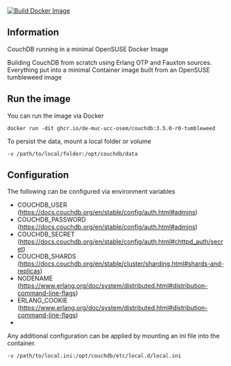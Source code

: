 [![Build Docker Image](https://github.com/DE-MUC-UCC-OSEM/couchdb/actions/workflows/build-docker-image.yml/badge.svg)](https://github.com/DE-MUC-UCC-OSEM/couchdb/actions/workflows/build-docker-image.yml)

## Information
CouchDB running in a minimal OpenSUSE Docker Image

Building CouchDB from scratch using Erlang OTP and Fauxton sources. Everything put into a minimal Container image built from an OpenSUSE tumbleweed image

## Run the image

You can run the image via Docker
```
docker run -dit ghcr.io/de-muc-ucc-osem/couchdb:3.5.0-r0-tumbleweed
```

To persist the data, mount a local folder or volume
```
-v /path/to/local/folder:/opt/couchdb/data
```
## Configuration

The following can be configured via environment variables

* COUCHDB_USER (https://docs.couchdb.org/en/stable/config/auth.html#admins)
* COUCHDB_PASSWORD (https://docs.couchdb.org/en/stable/config/auth.html#admins)
* COUCHDB_SECRET (https://docs.couchdb.org/en/stable/config/auth.html#chttpd_auth/secret)
* COUCHDB_SHARDS (https://docs.couchdb.org/en/stable/cluster/sharding.html#shards-and-replicas)
* NODENAME (https://www.erlang.org/doc/system/distributed.html#distribution-command-line-flags)
* ERLANG_COOKIE (https://www.erlang.org/doc/system/distributed.html#distribution-command-line-flags)
* 

Any additional configuration can be applied by mounting an ini file into the container.
```
-v /path/to/local.ini:/opt/couchdb/etc/local.d/local.ini
```
